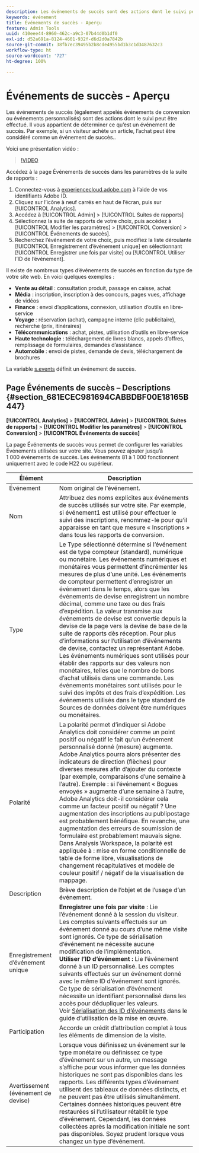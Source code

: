 ```yaml
---
description: Les événements de succès sont des actions dont le suivi peut être effectué. Il vous appartient de déterminer ce qu’est un événement de succès. Par exemple, si un visiteur achète un article, l’achat peut être considéré comme un événement de succès..
keywords: événement
title: Événements de succès - Aperçu
feature: Admin Tools
uuid: 410eee44-8960-462c-a9c3-07b44d0b1df0
exl-id: d52a691a-8124-4601-932f-d6d2d0a7842b
source-git-commit: 38fb7ec39495b2b8cde4955bd1b3c1d3487632c3
workflow-type: ht
source-wordcount: '727'
ht-degree: 100%

---
```


# Événements de succès - Aperçu

Les événements de succès (également appelés événements de conversion ou événements personnalisés) sont des actions dont le suivi peut être effectué. Il vous appartient de déterminer ce qu’est un événement de succès. Par exemple, si un visiteur achète un article, l’achat peut être considéré comme un événement de succès..

Voici une présentation vidéo :

>[!VIDEO](https://video.tv.adobe.com/v/28764/?quality=12)

Accédez à la page Événements de succès dans les paramètres de la suite de rapports :

1. Connectez-vous à [experiencecloud.adobe.com](https://experiencecloud.adobe.com) à l’aide de vos identifiants Adobe ID.
2. Cliquez sur l’icône à neuf carrés en haut de l’écran, puis sur [!UICONTROL Analytics].
3. Accédez à [!UICONTROL Admin] > [!UICONTROL Suites de rapports]
4. Sélectionnez la suite de rapports de votre choix, puis accédez à [!UICONTROL Modifier les paramètres] > [!UICONTROL Conversion] > [!UICONTROL Événements de succès].
5. Recherchez l’événement de votre choix, puis modifiez la liste déroulante [!UICONTROL Enregistrement d’événement unique] en sélectionnant [!UICONTROL Enregistrer une fois par visite] ou [!UICONTROL Utiliser l’ID de l’événement].

Il existe de nombreux types d’événements de succès en fonction du type de votre site web. En voici quelques exemples :

* **Vente au détail** : consultation produit, passage en caisse, achat
* **Média** : inscription, inscription à des concours, pages vues, affichage de vidéos
* **Finance** : envoi d’applications, connexion, utilisation d’outils en libre-service
* **Voyage** : réservation (achat), campagne interne (clic publicitaire), recherche (prix, itinéraires)
* **Télécommunications** : achat, pistes, utilisation d’outils en libre-service
* **Haute technologie** : téléchargement de livres blancs, appels d’offres, remplissage de formulaires, demandes d’assistance
* **Automobile** : envoi de pistes, demande de devis, téléchargement de brochures

La variable [s.events](https://experienceleague.adobe.com/docs/analytics/implementation/vars/page-vars/events/event-serialization.html?lang=fr) définit un événement de succès.

## Page Événements de succès – Descriptions {#section_681ECEC981694CABBDBF00E18165B447}

**[!UICONTROL Analytics]** > **[!UICONTROL Admin]** > **[!UICONTROL Suites de rapports]** > **[!UICONTROL Modifier les paramètres]** > **[!UICONTROL Conversion]** > **[!UICONTROL Événements de succès]**

La page Événements de succès vous permet de configurer les variables Événements utilisées sur votre site. Vous pouvez ajouter jusqu’à 1 000 événements de succès. Les événements 81 à 1 000 fonctionnent uniquement avec le code H22 ou supérieur.

| Élément | Description |
|--- |--- |
| Événement | Nom original de l’événement. |
| Nom | Attribuez des noms explicites aux événements de succès utilisés sur votre site. Par exemple, si événement1 est utilisé pour effectuer le suivi des inscriptions, renommez-le pour qu’il apparaisse en tant que mesure « Inscriptions » dans tous les rapports de conversion. |
| Type | Le Type sélectionné détermine si l’événement est de type compteur (standard), numérique ou monétaire. Les événements numériques et monétaires vous permettent d’incrémenter les mesures de plus d’une unité.  Les événements de compteur permettent d’enregistrer un événement dans le temps, alors que les événements de devise enregistrent un nombre décimal, comme une taxe ou des frais d’expédition. La valeur transmise aux événements de devise est convertie depuis la devise de la page vers la devise de base de la suite de rapports dès réception. Pour plus d’informations sur l’utilisation d’événements de devise, contactez un représentant Adobe. Les événements numériques sont utilisés pour établir des rapports sur des valeurs non monétaires, telles que le nombre de bons d’achat utilisés dans une commande. Les événements monétaires sont utilisés pour le suivi des impôts et des frais d’expédition. Les événements utilisés dans le type standard de Sources de données doivent être numériques ou monétaires. |
| Polarité | La polarité permet d’indiquer si Adobe Analytics doit considérer comme un point positif ou négatif le fait qu’un événement personnalisé donné (mesure) augmente. Adobe Analytics pourra alors présenter des indicateurs de direction (flèches) pour diverses mesures afin d’ajouter du contexte (par exemple, comparaisons d’une semaine à l’autre).  Exemple : si l’événement « Bogues envoyés » augmente d’une semaine à l’autre, Adobe Analytics doit-il considérer cela comme un facteur positif ou négatif ? Une augmentation des inscriptions au publipostage est probablement bénéfique. En revanche, une augmentation des erreurs de soumission de formulaire est probablement mauvais signe.  Dans Analysis Workspace, la polarité est appliquée à : mise en forme conditionnelle de table de forme libre, visualisations de changement récapitulatives et modèle de couleur positif / négatif de la visualisation de mappage. |
| Description | Brève description de l’objet et de l’usage d’un événement. |
| Enregistrement d’événement unique | **Enregistrer une fois par visite** : Lie l’événement donné à la session du visiteur. Les comptes suivants effectués sur un événement donné au cours d’une même visite sont ignorés. Ce type de sérialisation d’événement ne nécessite aucune modification de l’implémentation.<br>**Utiliser l’ID d’événement :** Lie l’événement donné à un ID personnalisé. Les comptes suivants effectués sur un événement donné avec le même ID d’événement sont ignorés. Ce type de sérialisation d’événement nécessite un identifiant personnalisé dans les accès pour dédupliquer les valeurs. Voir [Sérialisation des ID d’événements](../../../implement/vars/page-vars/events/event-serialization.md) dans le guide d’utilisation de la mise en œuvre. |
| Participation | Accorde un crédit d’attribution complet à tous les éléments de dimension de la visite. |
| Avertissement (événement de devise) | Lorsque vous définissez un événement sur le type monétaire ou définissez ce type d’événement sur un autre, un message s’affiche pour vous informer que les données historiques ne sont pas disponibles dans les rapports.  Les différents types d’événement utilisent des tableaux de données distincts, et ne peuvent pas être utilisés simultanément. Certaines données historiques peuvent être restaurées si l’utilisateur rétablit le type d’événement. Cependant, les données collectées après la modification initiale ne sont pas disponibles. Soyez prudent lorsque vous changez un type d’événement. |
